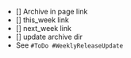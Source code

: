 - [] Archive in page link
- [] this_week link
- [] next_week link
- [] update archive dir
- See `#ToDo #WeeklyReleaseUpdate`
